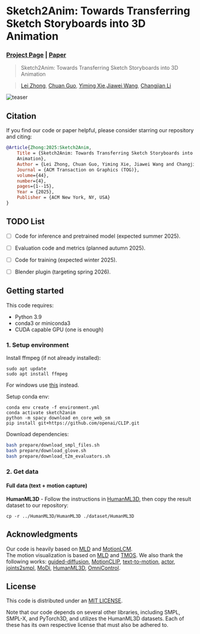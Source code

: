 # Sketch2Anim: Towards Transferring Sketch Storyboards into 3D Animation
### [Project Page](https://zhongleilz.github.io/Sketch2Anim/) | [Paper](https://arxiv.org/pdf/2504.19189)

> Sketch2Anim: Towards Transferring Sketch Storyboards into 3D Animation

> [Lei Zhong](https://zhongleilz.github.io/), [Chuan Guo](https://ericguo5513.github.io/), [Yiming Xie](https://ymingxie.github.io),[Jiawei Wang](https://jiawei22.github.io/), [Changjian Li](https://enigma-li.github.io/)

![teaser](assets/teaser.gif)

## Citation
If you find our code or paper helpful, please consider starring our repository and citing:
```bibtex
@Article{Zhong:2025:Sketch2Anim, 
    Title = {Sketch2Anim: Towards Transferring Sketch Storyboards into 3D
    Animation}, 
    Author = {Lei Zhong, Chuan Guo, Yiming Xie, Jiawei Wang and Changjian Li}, 
    Journal = {ACM Transaction on Graphics (TOG)},
    volume={44},
    number={4},
    pages={1--15},
    Year = {2025}, 
    Publisher = {ACM New York, NY, USA} 
} 

```

## TODO List
- [ ] Code for inference and pretrained model (expected summer 2025).
- [ ] Evaluation code and metrics (planned autumn 2025).
- [ ] Code for training (expected winter 2025).
- [ ] Blender plugin (targeting spring 2026).


<!-- ## PRETRAINED_WEIGHTS
Available on [Google Drive](https://drive.google.com/drive/folders/12m_v_vybVeAQFkH9bP8wmJIxJhGoIJL1?usp=sharing). -->

## Getting started
This code requires:

* Python 3.9
* conda3 or miniconda3
* CUDA capable GPU (one is enough)

### 1. Setup environment

Install ffmpeg (if not already installed):

```shell
sudo apt update
sudo apt install ffmpeg
```
For windows use [this](https://www.geeksforgeeks.org/how-to-install-ffmpeg-on-windows/) instead.

Setup conda env:
```shell
conda env create -f environment.yml
conda activate sketch2anim
python -m spacy download en_core_web_sm
pip install git+https://github.com/openai/CLIP.git
```

Download dependencies:

```bash
bash prepare/download_smpl_files.sh
bash prepare/download_glove.sh
bash prepare/download_t2m_evaluators.sh
```


### 2. Get data

#### Full data (text + motion capture)

**HumanML3D** - Follow the instructions in [HumanML3D](https://github.com/EricGuo5513/HumanML3D.git),
then copy the result dataset to our repository:

```shell
cp -r ../HumanML3D/HumanML3D ./dataset/HumanML3D
```


<!-- ### 3. Download the pretrained models

1. Download the model(s) you wish to use, then unzip and place them in `./save/`. 
2. Download the pretrained model from [MLD](https://github.com/ChenFengYe/motion-latent-diffusion) and then copy it to `./save/`.  -->
<!-- 

## Motion Synthesis
Please add the content text to ./demo/test.txt and the style motion to ./test_motion, then run:
```shell
bash demo.sh
```

## Train your own SMooDi
You can train your own model via
```shell
bash train.sh
```

Tips:
1. In `config_cmld_humanml3d.yaml`, set `is_recon: True` means that cycle loss will not be used during training. 
2. In `config_cmld_humanml3d.yaml`, set `guidance_mode: v0` for training.
3. In fact, the improvement in performance from cycle loss is quite limited. If you want to quickly train a model, you can set `is_recon: True`. With this setting, it will take nearly 50 minutes to train 50 epochs on an A5000 GPU and achieve performance nearly equivalent to the second row in Table 3 of our paper. 


## Evaluate
You can evaluate model via
```shell
bash test.sh
``` -->



## Acknowledgments

Our code is heavily based on [MLD](https://github.com/ChenFengYe/motion-latent-diffusion) and [MotionLCM](https://github.com/Dai-Wenxun/MotionLCM).  
The motion visualization is based on [MLD](https://github.com/ChenFengYe/motion-latent-diffusion) and [TMOS](https://github.com/Mathux/TEMOS). 
We also thank the following works:
[guided-diffusion](https://github.com/openai/guided-diffusion), [MotionCLIP](https://github.com/GuyTevet/MotionCLIP), [text-to-motion](https://github.com/EricGuo5513/text-to-motion), [actor](https://github.com/Mathux/ACTOR), [joints2smpl](https://github.com/wangsen1312/joints2smpl), [MoDi](https://github.com/sigal-raab/MoDi), [HumanML3D](https://github.com/EricGuo5513/HumanML3D), [OmniControl](https://github.com/neu-vi/OmniControl).

## License
This code is distributed under an [MIT LICENSE](LICENSE).  

Note that our code depends on several other libraries, including SMPL, SMPL-X, and PyTorch3D, and utilizes the HumanML3D datasets. Each of these has its own respective license that must also be adhered to.

